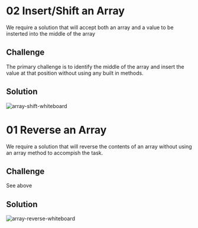 # 02 Insert/Shift an Array
We require a solution that will accept both an array and a value to be insterted into the middle of the array

## Challenge
The primary challenge is to identify the middle of the array and insert the value at that position without using any built in methods.

## Solution
![array-shift-whiteboard](https://raw.githubusercontent.com/dlchambersjr/data-structures-and-algorithms/array-shift/assets/array-shift.jpg)

# 01 Reverse an Array
We require a solution that will reverse the contents of an array without using an array method to accompish the task.

## Challenge
See above

## Solution
![array-reverse-whiteboard](https://raw.githubusercontent.com/dlchambersjr/data-structures-and-algorithms/master/assets/array-reverse.js.jpg)
